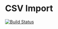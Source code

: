 # CSV Import

[![Build Status](https://github.com/SamAsEnd/csv-import/actions/workflows/tests.yml/badge.svg)](https://github.com/SamAsEnd/csv-import/actions/workflows/tests.yml)
